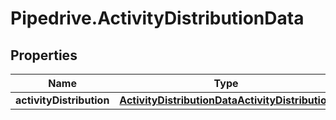 # Pipedrive.ActivityDistributionData

## Properties

Name | Type | Description | Notes
------------ | ------------- | ------------- | -------------
**activityDistribution** | [**ActivityDistributionDataActivityDistribution**](ActivityDistributionDataActivityDistribution.md) |  | [optional] 


